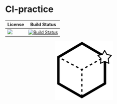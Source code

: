 # CI-practice

| License | Build Status |
| --- | --- |
| [![][license img]][license] | [![Build Status](https://travis-ci.org/batflyer/CI-practice.svg?branch=master)](https://travis-ci.org/batflyer/CI-practice) |

<p align="center">
   <img src="media/box.png" />
</p>


[license]:license.txt
[license img]:https://img.shields.io/aur/license/yaourt.svg